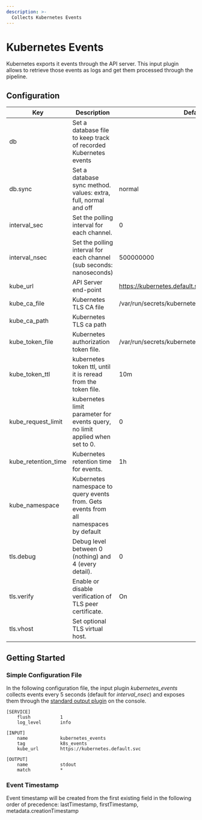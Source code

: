 ```yaml
---
description: >-
  Collects Kubernetes Events
---
```


# Kubernetes Events

Kubernetes exports it events through the API server. This input plugin allows to retrieve those events as logs and get them processed through the pipeline.

## Configuration


| Key                 | Description                                                                           | Default                                              |
|---------------------|---------------------------------------------------------------------------------------|------------------------------------------------------|
| db                  | Set a database file to keep track of recorded Kubernetes events                       |                                                      |
| db.sync             | Set a database sync method. values: extra, full, normal and off                       | normal                                               |
| interval_sec        | Set the polling interval for each channel.                                            | 0                                                    |
| interval_nsec       | Set the polling interval for each channel (sub seconds: nanoseconds)                  | 500000000                                            | 
| kube_url            | API Server end-point                                                                  | https://kubernetes.default.svc                       |
| kube_ca_file        | Kubernetes TLS CA file                                                                | /var/run/secrets/kubernetes.io/serviceaccount/ca.crt |
| kube_ca_path        | Kubernetes TLS ca path                                                                |                                                      |
| kube_token_file     | Kubernetes authorization token file.                                                  | /var/run/secrets/kubernetes.io/serviceaccount/token  |
| kube_token_ttl      | kubernetes token ttl, until it is reread from the token file.                         | 10m                                                  |
| kube_request_limit  | kubernetes limit parameter for events query, no limit applied when set to 0.          | 0                                                    |
| kube_retention_time | Kubernetes retention time for events.                                                 | 1h                                                   |
| kube_namespace      | Kubernetes namespace to query events from. Gets events from all namespaces by default |                                                      |
| tls.debug           | Debug level between 0 (nothing) and 4 (every detail).                                 | 0                                                    |
| tls.verify          | Enable or disable verification of TLS peer certificate.                               | On                                                   |
| tls.vhost           | Set optional TLS virtual host.                                                        |                                                      |

## Getting Started

### Simple Configuration File

In the following configuration file, the input plugin *kubernetes_events* collects events every 5 seconds (default for *interval_nsec*) and exposes them through the [standard output plugin](../outputs/standard-output.md) on the console.

```text
[SERVICE]
    flush           1
    log_level       info

[INPUT]
    name            kubernetes_events
    tag             k8s_events
    kube_url        https://kubernetes.default.svc

[OUTPUT]
    name            stdout
    match           *
```

### Event Timestamp
Event timestamp will be created from the first existing field in the following order of precedence: lastTimestamp, firstTimestamp, metadata.creationTimestamp
